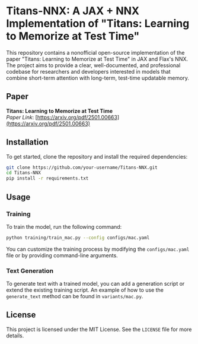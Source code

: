 # Titans-NNX: A JAX + NNX Implementation of "Titans: Learning to Memorize at Test Time"

This repository contains a nonofficial open-source implementation of the paper "Titans: Learning to Memorize at Test Time" in JAX and Flax's NNX. The project aims to provide a clear, well-documented, and professional codebase for researchers and developers interested in models that combine short-term attention with long-term, test-time updatable memory.

## Paper

**Titans: Learning to Memorize at Test Time**  
*Paper Link*: [https://arxiv.org/pdf/2501.00663](https://arxiv.org/pdf/2501.00663)

## Installation

To get started, clone the repository and install the required dependencies:

```bash
git clone https://github.com/your-username/Titans-NNX.git
cd Titans-NNX
pip install -r requirements.txt
```

## Usage

### Training

To train the model, run the following command:

```bash
python training/train_mac.py --config configs/mac.yaml
```

You can customize the training process by modifying the `configs/mac.yaml` file or by providing command-line arguments.

### Text Generation

To generate text with a trained model, you can add a generation script or extend the existing training script. An example of how to use the `generate_text` method can be found in `variants/mac.py`.

## License

This project is licensed under the MIT License. See the `LICENSE` file for more details.
